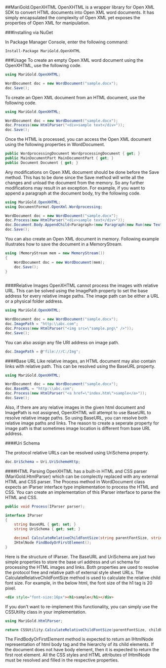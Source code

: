 ##MariGold.OpenXHTML
OpenXHTML is a wrapper library for Open XML SDK to convert HTML documents into Open XML word documents. It has simply encapsulated the complexity of Open XML yet exposes the properties of Open XML for manipulation.

###Installing via NuGet

In Package Manager Console, enter the following command:
```
Install-Package MariGold.OpenXHTML
```
###Usage
To create an empty Open XML word document using the OpenXHTML, use the following code.

```csharp
using MariGold.OpenXHTML;

WordDocument doc = new WordDocument("sample.docx");
doc.Save();
```
To create an Open XML document from an HTML document, use the following code.

```csharp
using MariGold.OpenXHTML;

WordDocument doc = new WordDocument("sample.docx");
doc.Process(new HtmlParser("<div>sample text</div>"));
doc.Save();
```
Once the HTML is processed, you can access the Open XML document using the following properties in WordDocument.
 

```csharp
public WordprocessingDocument WordprocessingDocument { get; }
public MainDocumentPart MainDocumentPart { get; }
public Document Document { get; }
```
Any modifications on Open XML document should be done before the Save method. This has to be done since the Save method will write all the changes and unload the document from the memory. So any further modifications may result in an exception. For example, if you want to append a paragraph at the document body, try the following code.
```csharp
using MariGold.OpenXHTML;
using DocumentFormat.OpenXml.Wordprocessing;

WordDocument doc = new WordDocument("sample.docx");
doc.Process(new HtmlParser("<div>sample text</div>"));
doc.Document.Body.AppendChild<Paragraph>(new Paragraph(new Run(new Text("added text"))));
doc.Save();
```
You can also create an Open XML document in memory. Following example illustrates how to save the document in a MemoryStream.

```csharp
using (MemoryStream mem = new MemoryStream())
{
	WordDocument doc = new WordDocument(mem);
	doc.Save();
}
			
```

####Relative Images
OpenXHTML cannot process the images with relative URL. This can be solved using the ImagePath property to set the base address for every relative image paths. The image path can be either a URL or a physical folder address.

```csharp
using MariGold.OpenXHTML;

WordDocument doc = new WordDocument("sample.docx");
doc.ImagePath = "http:\\abc.com";
doc.Process(new HtmlParser("<img src=\"sample.png\" />"));
doc.Save();
```

You can also assign any file URI address on image path.
```csharp
doc.ImagePath = @"file:///C:/Img";
```

####Base URL
Like relative images, an HTML document may also contain links with relative path. This can be resolved using the BaseURL property.

```csharp
using MariGold.OpenXHTML;

WordDocument doc = new WordDocument("sample.docx");
doc.BaseURL = "http:\\abc.com";
doc.Process(new HtmlParser("<a href=\"index.htm\">sample</a>"));
doc.Save();
```
Also, if there are any relative images in the given html document and ImagePath is not assigned, OpenXHTML will attempt to use BaseURL to resolve relative image paths. So using BaseURL, you can resolve both relative image paths and links. The reason to create a seperate property for image path is that sometimes image location is different from base URL address.

####Uri Schema

The protocol relative URLs can be resolved using UriSchema property. 

```csharp
doc.UriSchema = Uri.UriSchemeHttp;
```

####HTML Parsing
OpenXHTML has a built-in HTML and CSS parser (MariGold.HtmlParser) which can be complectly replaced with any external HTML and CSS parser. The Process method in WordDocument class expects an IParser interface type implementation to process the HTML and CSS. You can create an implementation of this IParser interface to parse the HTML and CSS.
```csharp
public void Process(IParser parser);
```

```csharp
interface IParser
{
	string BaseURL { get; set; }
	string UriSchema { get; set; }

	decimal CalculateRelativeChildFontSize(string parentFontSize, string childFontSize);
	IHtmlNode FindBodyOrFirstElement();
}
```
Here is the structure of IParser. The BaseURL and UriSchema are just two simple properties to store the base url address and uri schema for processing the HTML images and links. Both properties are used to resolve the protocol free and relative path of external style sheet URLs. The CalculateRelativeChildFontSize method is used to calculate the relative child font size. For example, in the below html, the font size of the h1 tag is 20 pixel. 

```html
<div style="font-size:16px"><h1>sample</h1></div>
```

If you don't want to re-implement this functionality, you can simply use the CSSUtility class in your implementation.

```csharp
using MariGold.HtmlParser;

return CSSUtility.CalculateRelativeChildFontSize(parentFontSize, childFontSize);
```

The FindBodyOrFirstElement method is expected to return an IHtmlNode representation of html body tag and the hierarchy of its child elements. If the document does not have body element, then it is expected to return the first root element. All the CSS styles and HTML attributes of IHtmlNode must be resolved and filled in the respective properties.

